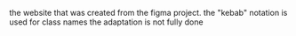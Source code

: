 the website that was created from the figma project.
the "kebab" notation is used for class names
the adaptation is not fully done

